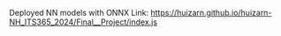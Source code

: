 Deployed NN models with ONNX
Link: https://huizarn.github.io/huizarn-NH_ITS365_2024/Final__Project/index.js
